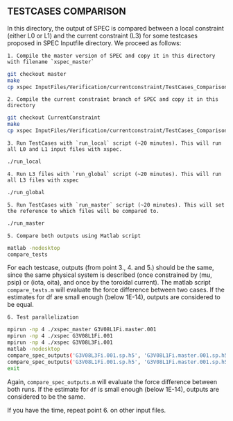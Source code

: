 
TESTCASES COMPARISON
--------------------

In this directory, the output of SPEC is compared between a local constraint (either L0 or L1) and the current constraint (L3) for some testcases proposed in SPEC Inputfile directory. We proceed as follows:

	1. Compile the master version of SPEC and copy it in this directory with filename `xspec_master`
```bash
git checkout master
make
cp xspec InputFiles/Verification/currentconstraint/TestCases_Comparison/xspec_master
```

	2. Compile the current constraint branch of SPEC and copy it in this directory
```bash
git checkout CurrentConstraint
make
cp xspec InputFiles/Verification/currentconstraint/TestCases_Comparison/xspec
```

	3. Run TestCases with `run_local` script (~20 minutes). This will run all L0 and L1 input files with xspec.
```bash
./run_local
```

	4. Run L3 files with `run_global` script (~20 minutes). This will run all L3 files with xspec
```bash
./run_global
```

	5. Run TestCases with `run_master` script (~20 minutes). This will set the reference to which files will be compared to.
```bash
./run_master
```

	5. Compare both outputs using Matlab script
```bash
matlab -nodesktop
compare_tests
```

For each testcase, outputs (from point 3., 4. and 5.) should be the same, since the same physical system is described
(once constrained by (mu, psip) or (iota, oita), and once by the toroidal current).
The matlab script `compare_tests.m` will evaluate the force difference between two cases.
If the estimates for df are small enough (below 1E-14), outputs are considered to be equal.

	6. Test parallelization
```bash
mpirun -np 4 ./xspec_master G3V08L1Fi.master.001
mpirun -np 4 ./xspec G3V08L1Fi.001
mpirun -np 4 ./xspec G3V08L3Fi.001
matlab -nodesktop
compare_spec_outputs('G3V08L3Fi.001.sp.h5', 'G3V08L1Fi.master.001.sp.h5')
compare_spec_outputs('G3V08L1Fi.001.sp.h5', 'G3V08L1Fi.master.001.sp.h5')
exit
```

Again, `compare_spec_outputs.m` will evaluate the force difference between both runs.
If the estimate for `df` is small enough (below 1E-14), outputs are considered to be the same.

If you have the time, repeat point 6. on other input files.

